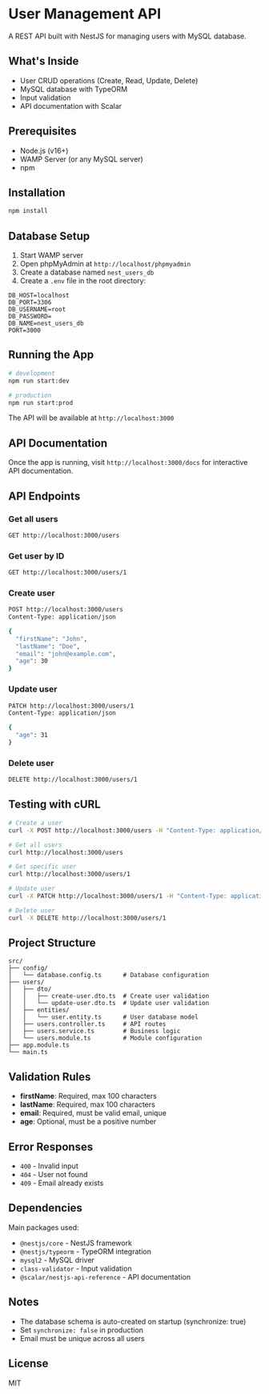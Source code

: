 # User Management API

A REST API built with NestJS for managing users with MySQL database.

## What's Inside

- User CRUD operations (Create, Read, Update, Delete)
- MySQL database with TypeORM
- Input validation
- API documentation with Scalar

## Prerequisites

- Node.js (v16+)
- WAMP Server (or any MySQL server)
- npm

## Installation

```bash
npm install
```

## Database Setup

1. Start WAMP server
2. Open phpMyAdmin at `http://localhost/phpmyadmin`
3. Create a database named `nest_users_db`
4. Create a `.env` file in the root directory:

```env
DB_HOST=localhost
DB_PORT=3306
DB_USERNAME=root
DB_PASSWORD=
DB_NAME=nest_users_db
PORT=3000
```

## Running the App

```bash
# development
npm run start:dev

# production
npm run start:prod
```

The API will be available at `http://localhost:3000`

## API Documentation

Once the app is running, visit `http://localhost:3000/docs` for interactive API documentation.

## API Endpoints

### Get all users
```bash
GET http://localhost:3000/users
```

### Get user by ID
```bash
GET http://localhost:3000/users/1
```

### Create user
```bash
POST http://localhost:3000/users
Content-Type: application/json

{
  "firstName": "John",
  "lastName": "Doe",
  "email": "john@example.com",
  "age": 30
}
```

### Update user
```bash
PATCH http://localhost:3000/users/1
Content-Type: application/json

{
  "age": 31
}
```

### Delete user
```bash
DELETE http://localhost:3000/users/1
```

## Testing with cURL

```bash
# Create a user
curl -X POST http://localhost:3000/users -H "Content-Type: application/json" -d "{\"firstName\":\"John\",\"lastName\":\"Doe\",\"email\":\"john@example.com\",\"age\":30}"

# Get all users
curl http://localhost:3000/users

# Get specific user
curl http://localhost:3000/users/1

# Update user
curl -X PATCH http://localhost:3000/users/1 -H "Content-Type: application/json" -d "{\"age\":31}"

# Delete user
curl -X DELETE http://localhost:3000/users/1
```

## Project Structure

```
src/
├── config/
│   └── database.config.ts      # Database configuration
├── users/
│   ├── dto/
│   │   ├── create-user.dto.ts  # Create user validation
│   │   └── update-user.dto.ts  # Update user validation
│   ├── entities/
│   │   └── user.entity.ts      # User database model
│   ├── users.controller.ts     # API routes
│   ├── users.service.ts        # Business logic
│   └── users.module.ts         # Module configuration
├── app.module.ts
└── main.ts
```

## Validation Rules

- **firstName**: Required, max 100 characters
- **lastName**: Required, max 100 characters
- **email**: Required, must be valid email, unique
- **age**: Optional, must be a positive number

## Error Responses

- `400` - Invalid input
- `404` - User not found
- `409` - Email already exists

## Dependencies

Main packages used:
- `@nestjs/core` - NestJS framework
- `@nestjs/typeorm` - TypeORM integration
- `mysql2` - MySQL driver
- `class-validator` - Input validation
- `@scalar/nestjs-api-reference` - API documentation

## Notes

- The database schema is auto-created on startup (synchronize: true)
- Set `synchronize: false` in production
- Email must be unique across all users

## License

MIT